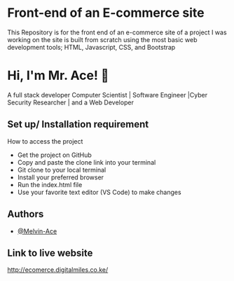 
# Front-end of an E-commerce site

This Repository is for the front end of an e-commerce site of a project I was working on
the site is built from scratch using the most basic web development tools; HTML, Javascript, CSS, and Bootstrap



# Hi, I'm Mr. Ace! 👋

A full stack developer Computer Scientist | Software Engineer |Cyber Security Researcher | and a Web Developer
## Set up/ Installation requirement

How to access the project
- Get the project on GitHub
- Copy and paste the clone link into your terminal
- Git clone to your local terminal
- Install your preferred browser
- Run the index.html file
- Use your favorite text editor (VS Code) to make changes



## Authors

- [@Melvin-Ace](https://www.github.com/Melvin-Ace)


##  Link to live website

http://ecomerce.digitalmiles.co.ke/


